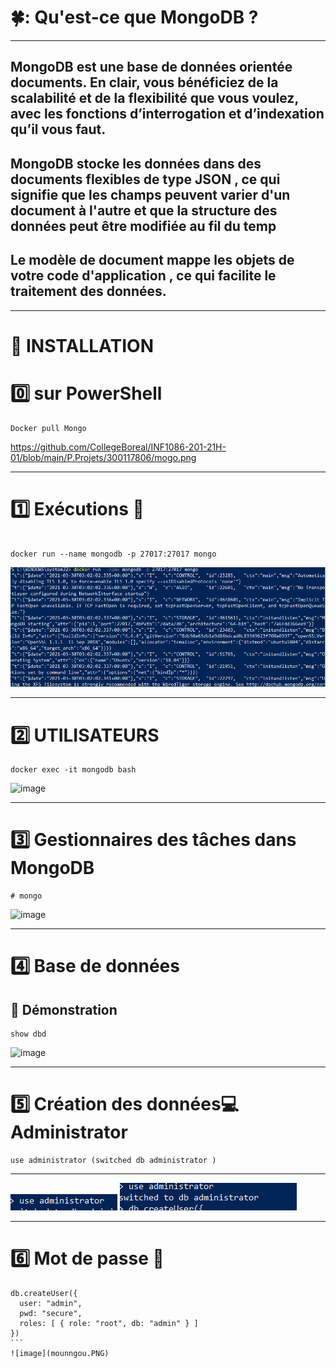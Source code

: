 
# 🍀: Qu'est-ce que MongoDB ?
--------------
## MongoDB est une base de données orientée documents. En clair, vous bénéficiez de la scalabilité et de la flexibilité que vous voulez, avec les fonctions d’interrogation et d’indexation qu’il vous faut.
## MongoDB stocke les données dans des documents flexibles de type JSON , ce qui signifie que les champs peuvent varier d'un document à l'autre et que la structure des données peut être modifiée au fil du temp
## Le modèle de document mappe les objets de votre code d'application , ce qui facilite le traitement des données.
-----------

# :tiger: INSTALLATION 
# :zero: sur PowerShell 
```
Docker pull Mongo
```
https://github.com/CollegeBoreal/INF1086-201-21H-01/blob/main/P.Projets/300117806/mogo.png

------

# :one: Exécutions :car: 

```

docker run --name mongodb -p 27017:27017 mongo

```
![image](Mongoos.PNG)

--------------
# :two: UTILISATEURS 

```
docker exec -it mongodb bash
````
![image](Mongooos.PNG)

-----------

# :three: Gestionnaires des tâches dans MongoDB

```
# mongo
````
![image](mongou.PNG)

----

# :four: Base de données 
## :cake: Démonstration 
```
show dbd
```
![image](mongoou.PNG)

------
# :five: Création des données:computer: Administrator

```
use administrator (switched db administrator )
````
--------

![image](mongouu.PNG)
![image](moongo.PNG)

------
# :six: Mot de passe :door:
````
db.createUser({
  user: "admin", 
  pwd: "secure", 
  roles: [ { role: "root", db: "admin" } ]
})
```
![image](mounngou.PNG)



